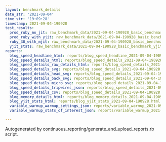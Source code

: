 ```yaml
---
layout: benchmark_details
date_str: '2021-09-04'
time_str: '19:09:28'
timestamp: 2021-09-04-190928
test_results:
  prod_ruby_no_jit: raw_benchmark_data/2021-09-04-190928_basic_benchmark_prod_ruby_no_jit.json
  prod_ruby_with_yjit: raw_benchmark_data/2021-09-04-190928_basic_benchmark_prod_ruby_with_yjit.json
  ruby_30_with_mjit: raw_benchmark_data/2021-09-04-190928_basic_benchmark_ruby_30_with_mjit.json
  yjit_stats: raw_benchmark_data/2021-09-04-190928_basic_benchmark_yjit_stats.json
reports:
  blog_speed_headline_html: reports/blog_speed_headline_2021-09-04-190928.html
  blog_speed_details_html: reports/blog_speed_details_2021-09-04-190928.html
  blog_speed_details_raw_details_html: reports/blog_speed_details_2021-09-04-190928.raw_details.html
  blog_speed_details_svg: reports/blog_speed_details_2021-09-04-190928.svg
  blog_speed_details_head_svg: reports/blog_speed_details_2021-09-04-190928.head.svg
  blog_speed_details_back_svg: reports/blog_speed_details_2021-09-04-190928.back.svg
  blog_speed_details_micro_svg: reports/blog_speed_details_2021-09-04-190928.micro.svg
  blog_speed_details_tripwires_json: reports/blog_speed_details_2021-09-04-190928.tripwires.json
  blog_speed_details_csv: reports/blog_speed_details_2021-09-04-190928.csv
  blog_memory_details_html: reports/blog_memory_details_2021-09-04-190928.html
  blog_yjit_stats_html: reports/blog_yjit_stats_2021-09-04-190928.html
  variable_warmup_warmup_settings_json: reports/variable_warmup_2021-09-04-190928.warmup_settings.json
  variable_warmup_stats_of_interest_json: reports/variable_warmup_2021-09-04-190928.stats_of_interest.json

---
```

Autogenerated by continuous_reporting/generate_and_upload_reports.rb script.
